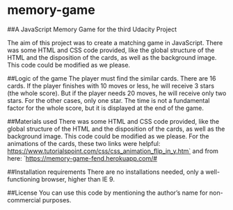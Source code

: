 # memory-game
##A JavaScript Memory Game for the third Udacity Project

The aim of this project was to create a matching game in JavaScript. There was some HTML and CSS code provided, like the global structure of the HTML and the disposition of the cards, as well as the background image. This code could be modified as we please.

##Logic of the game
The player must find the similar cards. There are 16 cards. If the player finishes with 10 moves or less, he will receive 3 stars (the whole score). But if the player needs 20 moves, he will receive only two stars. For the other cases, only one star. The time is not a fundamental factor for the whole score, but it is displayed at the end of the game. 

##Materials used
There was some HTML and CSS code provided, like the global structure of the HTML and the disposition of the cards, as well as the background image. This code could be modified as we please.
For the animations of the cards, these two links were helpful: https://www.tutorialspoint.com/css/css_animation_flip_in_y.htm` and from here: `https://memory-game-fend.herokuapp.com/#

##Installation requirements
There are no installations needed, only a well-functioning browser, higher than IE 9. 

##License
You can use this code by mentioning the author’s name for non-commercial purposes.
